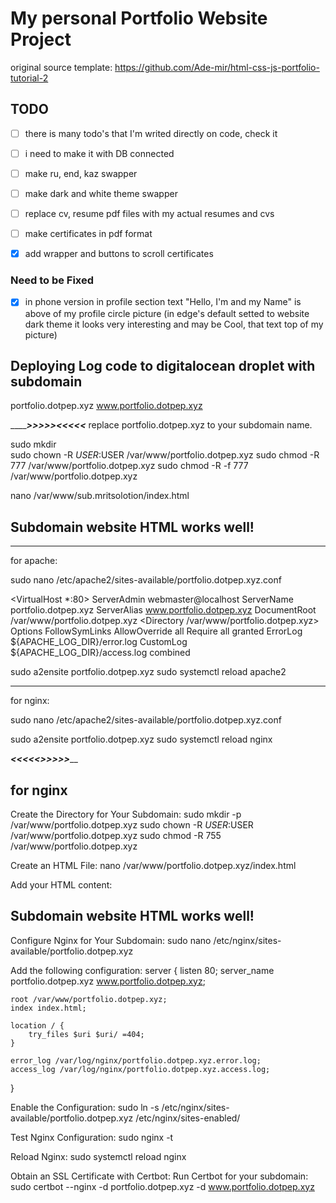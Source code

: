 # My personal Portfolio Website Project

original source template: https://github.com/Ade-mir/html-css-js-portfolio-tutorial-2

## TODO

- [ ] there is many todo's that I'm writed directly on code, check it
- [ ] i need to make it with DB connected
- [ ] make ru, end, kaz swapper
- [ ] make dark and white theme swapper

- [ ] replace cv, resume pdf files with my actual resumes and cvs
- [ ] make certificates in pdf format
- [x] add wrapper and buttons to scroll certificates

### Need to be Fixed

- [x] in phone version in profile section text "Hello, I'm and my Name" is above of my profile circle picture (in edge's default setted to website dark theme it looks very interesting and may be Cool, that text top of my picture)

## Deploying Log code to digitalocean droplet with subdomain

portfolio.dotpep.xyz
www.portfolio.dotpep.xyz


_________________________>>>>><<<<<_____________________ 
replace portfolio.dotpep.xyz to your subdomain name.

sudo mkdir  
sudo chown -R $USER:$USER /var/www/portfolio.dotpep.xyz
sudo chmod -R 777 /var/www/portfolio.dotpep.xyz
sudo chmod -R -f 777 /var/www/portfolio.dotpep.xyz

nano /var/www/sub.mritsolotion/index.html

<h2>Subdomain website HTML works well!</h2>

---
for apache:

sudo nano /etc/apache2/sites-available/portfolio.dotpep.xyz.conf

<VirtualHost *:80>
    ServerAdmin webmaster@localhost
    ServerName portfolio.dotpep.xyz
    ServerAlias www.portfolio.dotpep.xyz
    DocumentRoot /var/www/portfolio.dotpep.xyz
<Directory /var/www/portfolio.dotpep.xyz>
        Options FollowSymLinks
        AllowOverride all
        Require all granted
    </Directory>
    ErrorLog ${APACHE_LOG_DIR}/error.log
    CustomLog ${APACHE_LOG_DIR}/access.log combined
</VirtualHost>

sudo a2ensite portfolio.dotpep.xyz
sudo systemctl reload apache2

---
for nginx:

sudo nano /etc/apache2/sites-available/portfolio.dotpep.xyz.conf




sudo a2ensite portfolio.dotpep.xyz
sudo systemctl reload nginx


_________<<<<<>>>>>___________


## for nginx

Create the Directory for Your Subdomain:
sudo mkdir -p /var/www/portfolio.dotpep.xyz
sudo chown -R $USER:$USER /var/www/portfolio.dotpep.xyz
sudo chmod -R 755 /var/www/portfolio.dotpep.xyz

Create an HTML File:
nano /var/www/portfolio.dotpep.xyz/index.html

Add your HTML content:
<h2>Subdomain website HTML works well!</h2>


Configure Nginx for Your Subdomain:
sudo nano /etc/nginx/sites-available/portfolio.dotpep.xyz

Add the following configuration:
server {
    listen 80;
    server_name portfolio.dotpep.xyz www.portfolio.dotpep.xyz;

    root /var/www/portfolio.dotpep.xyz;
    index index.html;

    location / {
        try_files $uri $uri/ =404;
    }

    error_log /var/log/nginx/portfolio.dotpep.xyz.error.log;
    access_log /var/log/nginx/portfolio.dotpep.xyz.access.log;
}


Enable the Configuration:
sudo ln -s /etc/nginx/sites-available/portfolio.dotpep.xyz /etc/nginx/sites-enabled/

Test Nginx Configuration:
sudo nginx -t

Reload Nginx:
sudo systemctl reload nginx

Obtain an SSL Certificate with Certbot: Run Certbot for your subdomain:
sudo certbot --nginx -d portfolio.dotpep.xyz -d www.portfolio.dotpep.xyz
